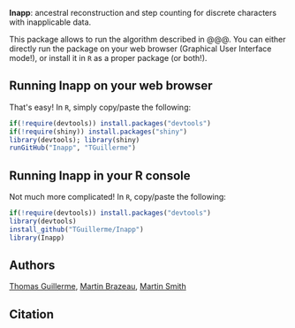 <!-- [![Build Status](https://travis-ci.org/TGuillerme/dispRity.svg?branch=release)](https://travis-ci.org/TGuillerme/dispRity) -->
<!-- [![DOI](https://zenodo.org/badge/DOI/10.5281/zenodo.55646.svg)](https://doi.org/10.5281/zenodo.55646) -->

**Inapp**: ancestral reconstruction and step counting for discrete characters with inapplicable data.

<!-- 
<a href="https://figshare.com/articles/New_approaches_to_disparity-through-time_analysis/3437546"><img src="http://tguillerme.github.io/images/logo-FS.png" height="15" widht="15"/></a> 
Check out the [presentation](https://figshare.com/articles/New_approaches_to_disparity-through-time_analysis/3437546) or the [video](https://www.youtube.com/watch?v=ZzipKw8W8KQ) of some of the package's novel features.
 -->

This package allows to run the algorithm described in @@@.
You can either directly run the package on your web browser (Graphical User Interface mode!), or install it in `R` as a proper package (or both!).

## Running Inapp on your web browser
That's easy! In `R`, simply copy/paste the following:
```r
if(!require(devtools)) install.packages("devtools")
if(!require(shiny)) install.packages("shiny")
library(devtools); library(shiny)
runGitHub("Inapp", "TGuillerme")
```
<!-- Upload the whole thing on shiny servers -->

## Running Inapp in your R console
Not much more complicated! In `R`, copy/paste the following:
```r
if(!require(devtools)) install.packages("devtools")
library(devtools)
install_github("TGuillerme/Inapp")
library(Inapp)
```

Authors
-------
[Thomas Guillerme](http://tguillerme.github.io), [Martin Brazeau](http://www.imperial.ac.uk/people/m.brazeau), [Martin Smith](https://community.dur.ac.uk/martin.smith/)

Citation
-------
<!-- 

* Guillerme, T. (**2016**). dispRity: a package for measuring disparity in R. Zenodo. 10.5281/zenodo.55646

 [BibTeX](https://zenodo.org/record/55646/export/hx), [EndNote](https://zenodo.org/record/55646/export/xe), [DataCite](https://zenodo.org/record/55646/export/dcite3), [RefWorks](https://zenodo.org/record/55646/export/xw)
 -->


